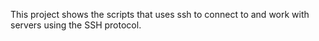 This project shows the scripts that uses ssh to connect to and work with servers using the SSH protocol. 
